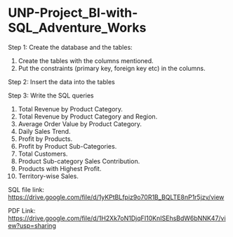 # UNP-Project_BI-with-SQL_Adventure_Works


Step 1:  Create the database and the tables:

1. Create the tables with the columns mentioned.
2. Put the constraints (primary key, foreign key etc) in the columns.

Step 2:  Insert the data into the tables

Step 3: Write the SQL queries

1. Total Revenue by Product Category.
2. Total Revenue by Product Category and Region.
3. Average Order Value by Product Category.
4. Daily Sales Trend.
5. Profit by Products.
6. Profit by Product Sub-Categories.
7. Total Customers.
8. Product Sub-category Sales Contribution.
9. Products with Highest Profit.
10. Territory-wise Sales.
        

SQL file link: https://drive.google.com/file/d/1yKPtBLfpiz9o70R1B_BQLTE8nP1r5jzv/view

PDF Link: https://drive.google.com/file/d/1H2Xk7oN1DjqFI10KnISEhsBdW6bNNK47/view?usp=sharing





